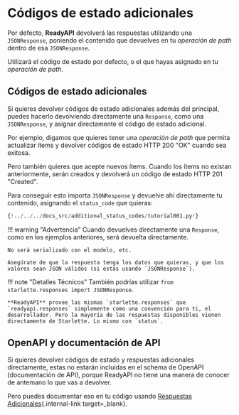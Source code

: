 # Códigos de estado adicionales

Por defecto, **ReadyAPI** devolverá las respuestas utilizando una `JSONResponse`, poniendo el contenido que devuelves en tu *operación de path* dentro de esa `JSONResponse`.

Utilizará el código de estado por defecto, o el que hayas asignado en tu *operación de path*.

## Códigos de estado adicionales

Si quieres devolver códigos de estado adicionales además del principal, puedes hacerlo devolviendo directamente una `Response`, como una `JSONResponse`, y asignar directamente el código de estado adicional.

Por ejemplo, digamos que quieres tener una *operación de path* que permita actualizar ítems y devolver códigos de estado HTTP 200 "OK" cuando sea exitosa.

Pero también quieres que acepte nuevos ítems. Cuando los ítems no existan anteriormente, serán creados y devolverá un código de estado HTTP 201 "Created".

Para conseguir esto importa `JSONResponse` y devuelve ahí directamente tu contenido, asignando el `status_code` que quieras:

```Python hl_lines="4  25"
{!../../../docs_src/additional_status_codes/tutorial001.py!}
```

!!! warning "Advertencia"
    Cuando devuelves directamente una `Response`, como en los ejemplos anteriores, será devuelta directamente.

    No será serializado con el modelo, etc.

    Asegúrate de que la respuesta tenga los datos que quieras, y que los valores sean JSON válidos (si estás usando `JSONResponse`).

!!! note "Detalles Técnicos"
    También podrías utilizar `from starlette.responses import JSONResponse`.

    **ReadyAPI** provee las mismas `starlette.responses` que `readyapi.responses` simplemente como una convención para ti, el desarrollador. Pero la mayoría de las respuestas disponibles vienen directamente de Starlette. Lo mismo con `status`.

## OpenAPI y documentación de API

Si quieres devolver códigos de estado y respuestas adicionales directamente, estas no estarán incluidas en el schema de OpenAPI (documentación de API), porque ReadyAPI no tiene una manera de conocer de antemano lo que vas a devolver.

Pero puedes documentar eso en tu código usando [Respuestas Adicionales](additional-responses.md){.internal-link target=_blank}.
